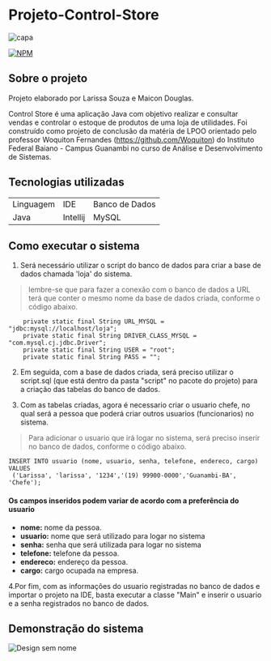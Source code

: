 # Projeto-Control-Store

![capa](https://user-images.githubusercontent.com/94148400/216741092-0082aa2b-cf03-49ce-bc8c-cf66784bb8f3.jpg)

[![NPM](https://img.shields.io/npm/l/react)]([https://github.com/devsuperior/sds1-wmazoni/blob/master/LICENSE](https://github.com/larissasnk4/Projeto-Control-Store/blob/main/LICENCE))



##  Sobre o projeto

Projeto elaborado por Larissa Souza e Maicon Douglas.

Control Store é uma aplicação Java com objetivo realizar e consultar vendas e controlar o estoque de produtos de uma loja de utilidades. Foi construído como projeto de conclusão da matéria de LPOO orientado pelo professor Woquiton Fernandes (https://github.com/Woquiton) do Instituto Federal Baiano - Campus Guanambi no curso de Análise e Desenvolvimento de Sistemas.

## Tecnologias utilizadas

<table>
  <tr>
    <td>Linguagem</td>
    <td>IDE</td>
    <td>Banco de Dados</td>
  </tr>
   <tr>
    <td>Java</td>
    <td>Intellij</td>
    <td>MySQL</td>
  </tr>
</table>

## Como executar o sistema

1. Será necessário utilizar o script do banco de dados para criar a base de dados chamada 'loja' do sistema.

> lembre-se que para fazer a conexão com o banco de dados a URL terá que conter o mesmo nome da base de dados criada, conforme o código abaixo.

```
    private static final String URL_MYSQL = "jdbc:mysql://localhost/loja";
    private static final String DRIVER_CLASS_MYSQL = "com.mysql.cj.jdbc.Driver";
    private static final String USER = "root";
    private static final String PASS = "";
```
2. Em seguida, com a base de dados criada, será preciso utilizar o script.sql (que está dentro da pasta "script" no pacote do projeto) para a criação das tabelas do banco de dados.

3. Com as tabelas criadas, agora é necessario criar o usuario chefe, no qual será a pessoa que poderá criar outros usuarios (funcionarios) no sistema.
> Para adicionar o usuario que irá logar no sistema, será preciso inserir no banco de dados, conforme o código abaixo.

```
INSERT INTO usuario (nome, usuario, senha, telefone, endereco, cargo) VALUES
 ('Larissa', 'larissa', '1234','(19) 99900-0000','Guanambi-BA', 'Chefe');
```
#### Os campos inseridos podem variar de acordo com a preferência do usuario
+ **nome:**  nome da pessoa.
+ **usuario:**  nome que será utilizado para logar no sistema
+ **senha:**  senha que será utilizada para logar no sistema
+ **telefone:**  telefone da pessoa.
+ **endereco:**  endereço da pessoa.
+ **cargo:**  cargo ocupada na empresa.

4.Por fim, com as informações do usuario registradas no banco de dados e importar o projeto na IDE, basta executar a classe "Main" e inserir o usuario e a senha registrados no banco de dados.

## Demonstração do sistema

![Design sem nome](https://user-images.githubusercontent.com/94148400/216741215-5babb6db-059c-434e-af1c-384866bc8818.gif)
